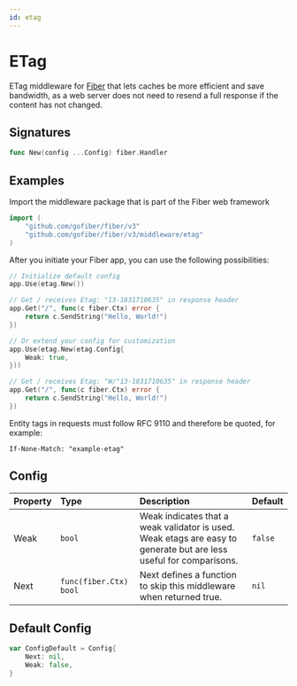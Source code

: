 ```yaml
---
id: etag
---
```


# ETag

ETag middleware for [Fiber](https://github.com/gofiber/fiber) that lets caches be more efficient and save bandwidth, as a web server does not need to resend a full response if the content has not changed.

## Signatures

```go
func New(config ...Config) fiber.Handler
```

## Examples

Import the middleware package that is part of the Fiber web framework

```go
import (
    "github.com/gofiber/fiber/v3"
    "github.com/gofiber/fiber/v3/middleware/etag"
)
```

After you initiate your Fiber app, you can use the following possibilities:

```go
// Initialize default config
app.Use(etag.New())

// Get / receives Etag: "13-1831710635" in response header
app.Get("/", func(c fiber.Ctx) error {
    return c.SendString("Hello, World!")
})

// Or extend your config for customization
app.Use(etag.New(etag.Config{
    Weak: true,
}))

// Get / receives Etag: "W/"13-1831710635" in response header
app.Get("/", func(c fiber.Ctx) error {
    return c.SendString("Hello, World!")
})
```

Entity tags in requests must follow RFC 9110 and therefore be quoted, for example:

```text
If-None-Match: "example-etag"
```

## Config

| Property | Type                    | Description                                                                                                        | Default |
|:---------|:------------------------|:-------------------------------------------------------------------------------------------------------------------|:--------|
| Weak     | `bool`                  | Weak indicates that a weak validator is used. Weak etags are easy to generate but are less useful for comparisons. | `false` |
| Next     | `func(fiber.Ctx) bool` | Next defines a function to skip this middleware when returned true.                                                | `nil`   |

## Default Config

```go
var ConfigDefault = Config{
    Next: nil,
    Weak: false,
}
```
